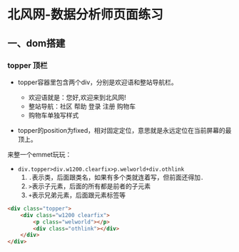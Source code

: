 # 北风网-数据分析师页面练习

## 一、dom搭建

### topper 顶栏

- topper容器里包含两个div，分别是欢迎语和整站导航栏。
  - 欢迎语就是：您好,欢迎来到北风网!
  - 整站导航：社区 帮助 登录 注册 购物车
  - 购物车单独写样式

- topper的position为fixed，相对固定定位，意思就是永远定位在当前屏幕的最顶上。

来整一个emmet玩玩：

- `div.topper>div.w1200.clearfix>p.welworld+div.othlink`
  1. `.`表示类，后面跟类名，如果有多个类就连着写，但前面还得加`.` 
  2. `>`表示子元素，后面的所有都是前者的子元素
  3. `+`表示兄弟元素，后面跟元素标签等


```html
<div class="topper">
    <div class="w1200 clearfix">
        <p class="welworld"></p>
        <div class="othlink"></div>
    </div>
</div>
```